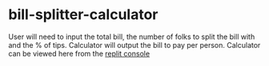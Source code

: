 # bill-splitter-calculator
User will need to input the total bill, the number of folks to split the bill with and the % of tips. Calculator will output the bill to pay per person. Calculator can be viewed here from the [replit console](https://replit.com/@farahroslend/bill-splitter-calculator?v=1)
